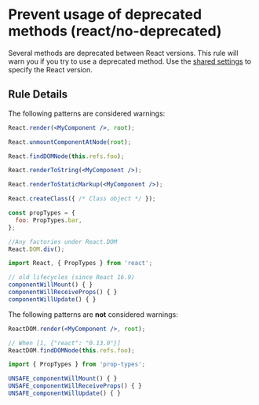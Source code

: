 # Prevent usage of deprecated methods (react/no-deprecated)

Several methods are deprecated between React versions. This rule will warn you if you try to use a deprecated method. Use the [shared settings](/README.md#configuration) to specify the React version.

## Rule Details

The following patterns are considered warnings:

```jsx
React.render(<MyComponent />, root);

React.unmountComponentAtNode(root);

React.findDOMNode(this.refs.foo);

React.renderToString(<MyComponent />);

React.renderToStaticMarkup(<MyComponent />);

React.createClass({ /* Class object */ });

const propTypes = {
  foo: PropTypes.bar,
};

//Any factories under React.DOM
React.DOM.div();

import React, { PropTypes } from 'react';

// old lifecycles (since React 16.9)
componentWillMount() { }
componentWillReceiveProps() { }
componentWillUpdate() { }
```

The following patterns are **not** considered warnings:

```jsx
ReactDOM.render(<MyComponent />, root);

// When [1, {"react": "0.13.0"}]
ReactDOM.findDOMNode(this.refs.foo);

import { PropTypes } from 'prop-types';

UNSAFE_componentWillMount() { }
UNSAFE_componentWillReceiveProps() { }
UNSAFE_componentWillUpdate() { }
```
